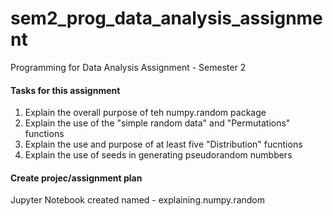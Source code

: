 # sem2_prog_data_analysis_assignment
Programming for Data Analysis Assignment - Semester 2


#### Tasks for this assignment 

1. Explain the overall purpose of teh numpy.random package
2. Explain the use of the "simple random data" and "Permutations" functions
3. Explain the use and purpose of at least five "Distribution" fucntions
4. Explain the use of seeds in generating pseudorandom numbbers

#### Create projec/assignment plan

Jupyter Notebook created named - explaining.numpy.random